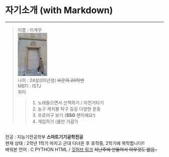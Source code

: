# 자기소개 (with Markdown)
---
> 이름 : 이계무    
> <img src="https://github.com/Gyemoo/2023_Spring_SMARCLE-Saenaegi_Study/blob/dfcdd3308d52a180d44f341bd72a6bf0b780551c/%EC%8A%A4%ED%84%B0%EB%94%94%EC%9E%90%EB%A3%8C/0%EC%A3%BC%EC%B0%A8/1%ED%8C%80/KakaoTalk_20230315_111150318_01.jpg" width="20%" height="30%" title="10" alt="사진입니다"></img>   
> 나이 : 24살(00년생) ~~비운의 20학번~~   
> MBTI : ISTJ   
> 취미
>    > 1. 노래들으면서 산책하기 / 자전거타기
>    > 2. 농구 캐치볼 탁구 등등 다양한 운동
>    > 3. 프로야구 보기 (**SSG** 팬이예요!)
>    > 4. 게임하기 (롤만 가끔?)   

## 
전공 : 지능기전공학부 **스마트기기공학전공**   
현재 상태 : 2학년 1학기 마치고 군대 다녀온 후 휴학중, 2학기에 복학합니다!!   
배워본 언어 : C PYTHON HTML / 
[깃허브 링크](https://github.com/Gyemoo) ~~지난주에 만들어서 아무것도 없음..~~
